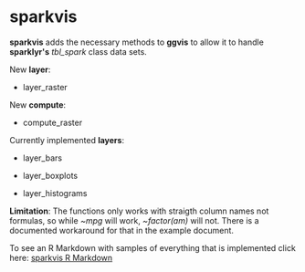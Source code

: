sparkvis
================

**sparkvis** adds the necessary methods to **ggvis** to allow it to handle **sparklyr's** *tbl\_spark* class data sets.

New **layer**:

-   layer\_raster

New **compute**:

-   compute\_raster

Currently implemented **layers**:

-   layer\_bars

-   layer\_boxplots

-   layer\_histograms

**Limitation**: The functions only works with straigth column names not formulas, so while *~mpg* will work, *~factor(am)* will not. There is a documented workaround for that in the example document.

To see an R Markdown with samples of everything that is implemented click here: [sparkvis R Markdown](http://colorado.rstudio.com:3939/content/431/README-publish.html)
